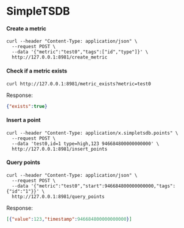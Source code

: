 # SimpleTSDB

#### Create a metric

```curl
curl --header "Content-Type: application/json" \
  --request POST \
  --data '{"metric":"test0","tags":["id","type"]}' \
  http://127.0.0.1:8981/create_metric
```

#### Check if a metric exists

```curl
curl http://127.0.0.1:8981/metric_exists?metric=test0
```

Response:
```json
{"exists":true}
```

#### Insert a point

```curl
curl --header "Content-Type: application/x.simpletsdb.points" \
  --request POST \
  --data 'test0,id=1 type=high,123 946684800000000000' \
  http://127.0.0.1:8981/insert_points
```

#### Query points

```curl
curl --header "Content-Type: application/json" \
  --request POST \
  --data '{"metric":"test0","start":946684800000000000,"tags":{"id":"1"}}' \
  http://127.0.0.1:8981/query_points
```

Response:

```json
[{"value":123,"timestamp":946684800000000000}]
```